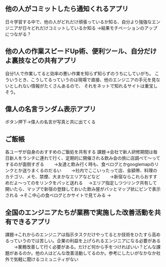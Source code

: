 ## 他の人がコミットしたら通知くれるアプリ
日々学習する中で、他の人がどれだけ頑張っているか知る、自分より強強なエンジニアが日々どれだけコミットしているか知る
→結果モチベーションのアップにつながる？

## 他の人の作業スピードUp術、便利ツール、自分だけよ裏技などの共有アプリ
自分1人で作業してると効率の悪い作業を知らず知らずのうちにしていがち。
こういうとき、こうしてるっていうのは現場で直接、他のエンジニアの手元を見ないとしれない情報がたくさんあるので、
それをネットで知れるサイトは重宝しそう。


## 偉人の名言ランダム表示アプリ
ボタン押下→偉人の名言が写真と共に出てくる

## ご飯帳
各ユーザが自身のおすすめのご飯処を共有する
課題→会社で新人研修期間は毎日新人をランチに連れて行く、定期的に開催される飲み会の旅に店調べて〜ってするのが面倒すぎる
　　→友達と飲み行く時も、食べログとかgooglemapのリンクとか送りまくるのだるい
　　→社内でここいったって店、金額帯、料理のカテゴリ、メモ、禁煙、大まかなエリアなどなど
　　→新宿ならこれらおすすめだよ〜ってのをリンクをパッと送れる
  　→エリア指定しつつリンク共有して開いたら、マップで新宿の登録しておいた飲み屋がパッとマップ状にピンで表示される
    →そこ中心の食べログとかサイトで見てみる
    →

## 全国のエンジニアたちが業務で実施した改善活動を共有できるアプリ
課題→これからのエンジニアは指示タスクだけやってるとか技術をひたすら高めるっていうのでは苦しい。企業の利益を上げられるエンジニアになる必要がある
　　→業務改善して行く必要がある。だけど何から手をつければいい？どんな課題があるのか。他の人はどんな改善活動してるのか。参考にしたいがなかなか社外で気軽に聞けるコミュニティがない
